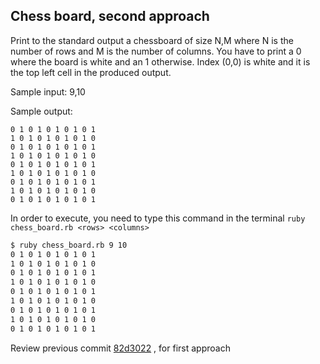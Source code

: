 ## Chess board, second approach

Print to the standard output a chessboard of size N,M where N is the number of rows and M is the number of columns.
You have to print a 0 where the board is white and an 1 otherwise.
Index (0,0) is white and it is the top left cell in the produced output.

Sample input:
9,10

Sample output:
```
0 1 0 1 0 1 0 1 0 1
1 0 1 0 1 0 1 0 1 0
0 1 0 1 0 1 0 1 0 1
1 0 1 0 1 0 1 0 1 0
0 1 0 1 0 1 0 1 0 1
1 0 1 0 1 0 1 0 1 0
0 1 0 1 0 1 0 1 0 1
1 0 1 0 1 0 1 0 1 0
0 1 0 1 0 1 0 1 0 1
```
In order to execute, you need to type this command in the terminal `ruby chess_board.rb <rows> <columns>`
```bash
$ ruby chess_board.rb 9 10
0 1 0 1 0 1 0 1 0 1
1 0 1 0 1 0 1 0 1 0
0 1 0 1 0 1 0 1 0 1
1 0 1 0 1 0 1 0 1 0
0 1 0 1 0 1 0 1 0 1
1 0 1 0 1 0 1 0 1 0
0 1 0 1 0 1 0 1 0 1
1 0 1 0 1 0 1 0 1 0
0 1 0 1 0 1 0 1 0 1
```
Review previous commit [82d3022](https://github.com/pwalvarado/ChessBoard/commit/82d302286a2bd23b6557556819448849c439a280) , for first approach
